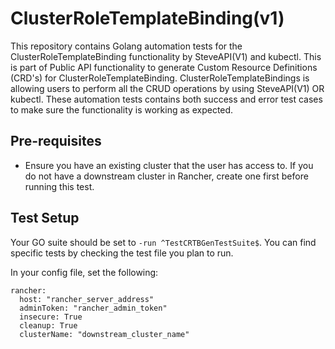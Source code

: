 # ClusterRoleTemplateBinding(v1)
This repository contains Golang automation tests for the ClusterRoleTemplateBinding functionality by SteveAPI(V1) and kubectl. This is part of Public API functionality to generate Custom Resource Definitions (CRD's) for ClusterRoleTemplateBinding. ClusterRoleTemplateBindings is allowing users to perform all the CRUD operations by using SteveAPI(V1) OR kubectl. These automation tests contains both success and error test cases to make sure the functionality is working as expected.

## Pre-requisites
- Ensure you have an existing cluster that the user has access to. If you do not have a downstream cluster in Rancher, create one first before running this test.

## Test Setup
Your GO suite should be set to `-run ^TestCRTBGenTestSuite$`. You can find specific tests by checking the test file you plan to run.

In your config file, set the following:
```
rancher: 
  host: "rancher_server_address"
  adminToken: "rancher_admin_token"
  insecure: True
  cleanup: True
  clusterName: "downstream_cluster_name"
```